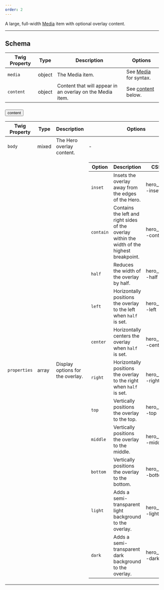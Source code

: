 ```yaml
---
order: 2
---
```

A large, full-width [Media](/patterns/atoms-media/index.html) item with optional overlay content.
___
<h2 class="h3 font-family--sans-serif">Schema</h2>
<table class="table--minimal font-size--xsmall" role="table">
  <thead>
    <tr>
      <th>Twig Property</th>
      <th>Type</th>
      <th class="w-auto">Description</th>
      <th>Options</th>
    </tr>
  </thead>
  <tbody>
    <tr>
      <td><code>media</code></td>
      <td>object</td>
      <td>The Media item.</td>
      <td class="text-nowrap">See <a href="/patterns/atoms-media/index.html">Media</a> for syntax.</td>
    </tr>
    <tr>
      <td><code>content</code></td>
      <td>object</td>
      <td>Content that will appear in an overlay on the Media item.</td>
      <td class="text-nowrap">See <a href="#hero-content">content</a> below.</td>
    </tr>
  </tbody>
</table>
<div id="hero-schema" class="accordion">
  <div class="accordion-item" id="hero-content">
    <div class="o-collapse">
      <h3><button class="btn o-collapse__toggler accordion__toggler hero-content__toggler" aria-expanded="false" aria-controls="hero-content__collapse" data-bs-toggle="collapse" data-bs-target="#hero-content__collapse">content<span class="icon fa-fw fas fa-blank"></span></button></h3>
      <div class="o-collapse__content collapse accordion__content hero-content__content bg--esl-blue" data-bs-parent="#hero-schema" id="hero-content__collapse">
        <div class="o-collapse__body o-collapse__body--flush">
          <table class="table--minimal font-size--xsmall">
            <thead>
              <tr>
                <th>Twig Property</th>
                <th>Type</th>
                <th class="w-auto">Description</th>
                <th class="w-auto">Options</th>
              </tr>
            </thead>
            <tbody>
              <tr>
                <td><code>body</code></td>
                <td>mixed</td>
                <td>The Hero overlay content.</td>
                <td>-</td>
              </tr>
              <tr>
                <td><code>properties</code></td>
                <td>array</td>
                <td>Display options for the overlay.</td>
                <td class="p-0">
                  <table class="table--minimal font-size--xsmall">
                    <thead>
                      <tr>
                        <th>Option</th>
                        <th class="w-auto">Description</th>
                        <th>CSS Class</th>
                      </tr>
                    </thead>
                    <tbody>
                      <tr>
                        <td><code>inset</code></td>
                        <td>Insets the overlay away from the edges of the Hero.</td>
                        <td class="text-nowrap">hero__content--inset</td>
                      </tr>
                      <tr>
                        <td><code>contain</code></td>
                        <td>Contains the left and right sides of the overlay within the width of the highest breakpoint.</td>
                        <td class="text-nowrap">hero__content--contain</td>
                      </tr>
                      <tr>
                        <td><code>half</code></td>
                        <td>Reduces the width of the overlay by half.</td>
                        <td class="text-nowrap">hero__content--half</td>
                      </tr>
                      <tr>
                        <td><code>left</code></td>
                        <td>Horizontally positions the overlay to the left when <code>half</code> is set.</td>
                        <td class="text-nowrap">hero__content--left</td>
                      </tr>
                      <tr>
                        <td><code>center</code></td>
                        <td>Horizontally centers the overlay when <code>half</code> is set.</td>
                        <td class="text-nowrap">hero__content--center</td>
                      </tr>
                      <tr>
                        <td><code>right</code></td>
                        <td>Horizontally positions the overlay to the right when <code>half</code> is set.</td>
                        <td class="text-nowrap">hero__content--right</td>
                      </tr>
                      <tr>
                        <td><code>top</code></td>
                        <td>Vertically positions the overlay to the top.</td>
                        <td class="text-nowrap">hero__content--top</td>
                      </tr>
                      <tr>
                        <td><code>middle</code></td>
                        <td>Vertically positions the overlay to the middle.</td>
                        <td class="text-nowrap">hero__content--middle</td>
                      </tr>
                      <tr>
                        <td><code>bottom</code></td>
                        <td>Vertically positions the overlay to the bottom.</td>
                        <td class="text-nowrap">hero__content--bottom</td>
                      </tr>
                      <tr>
                        <td><code>light</code></td>
                        <td>Adds a semi-transparent light background to the overlay.</td>
                        <td class="text-nowrap">hero__content--light</td>
                      </tr>
                      <tr>
                        <td><code>dark</code></td>
                        <td>Adds a semi-transparent dark background to the overlay.</td>
                        <td class="text-nowrap">hero__content--dark</td>
                      </tr>
                    </tbody>
                  </table>
                </td>
              </tr>
            </tbody>
          </table>
        </div>
      </div>
    </div>
  </div>
</div>
